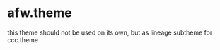 afw.theme
=========

this theme should not be used on its own, but as lineage subtheme for ccc.theme